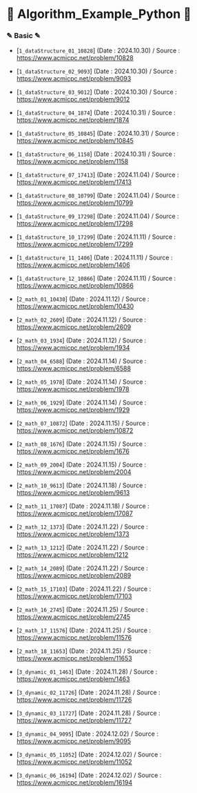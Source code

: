 # 📖 Algorithm_Example_Python 📖

### ✎ Basic ✎
  - [`1_dataStructure_01_10828`]
    (Date : 2024.10.30)
    / Source : https://www.acmicpc.net/problem/10828

 - [`1_dataStructure_02_9093`]
    (Date : 2024.10.30)
    / Source : https://www.acmicpc.net/problem/9093

  - [`1_dataStructure_03_9012`]
    (Date : 2024.10.30)
    / Source : https://www.acmicpc.net/problem/9012

  - [`1_dataStructure_04_1874`]
    (Date : 2024.10.31)
    / Source : https://www.acmicpc.net/problem/1874

  - [`1_dataStructure_05_10845`]
    (Date : 2024.10.31)
    / Source : https://www.acmicpc.net/problem/10845

  - [`1_dataStructure_06_1158`]
    (Date : 2024.10.31)
    / Source : https://www.acmicpc.net/problem/1158

  - [`1_dataStructure_07_17413`]
    (Date : 2024.11.04)
    / Source : https://www.acmicpc.net/problem/17413

  - [`1_dataStructure_08_10799`]
    (Date : 2024.11.04)
    / Source : https://www.acmicpc.net/problem/10799

  - [`1_dataStructure_09_17298`]
    (Date : 2024.11.04)
    / Source : https://www.acmicpc.net/problem/17298

  - [`1_dataStructure_10_17299`]
    (Date : 2024.11.11)
    / Source : https://www.acmicpc.net/problem/17299

  - [`1_dataStructure_11_1406`]
    (Date : 2024.11.11)
    / Source : https://www.acmicpc.net/problem/1406

  - [`1_dataStructure_12_10866`]
    (Date : 2024.11.11)
    / Source : https://www.acmicpc.net/problem/10866

  - [`2_math_01_10430`]
    (Date : 2024.11.12)
    / Source : https://www.acmicpc.net/problem/10430

  - [`2_math_02_2609`]
    (Date : 2024.11.12)
    / Source : https://www.acmicpc.net/problem/2609

  - [`2_math_03_1934`]
    (Date : 2024.11.12)
    / Source : https://www.acmicpc.net/problem/1934

  - [`2_math_04_6588`]
    (Date : 2024.11.14)
    / Source : https://www.acmicpc.net/problem/6588

  - [`2_math_05_1978`]
    (Date : 2024.11.14)
    / Source : https://www.acmicpc.net/problem/1978

  - [`2_math_06_1929`]
    (Date : 2024.11.14)
    / Source : https://www.acmicpc.net/problem/1929

  - [`2_math_07_10872`]
    (Date : 2024.11.15)
    / Source : https://www.acmicpc.net/problem/10872

  - [`2_math_08_1676`]
    (Date : 2024.11.15)
    / Source : https://www.acmicpc.net/problem/1676

  - [`2_math_09_2004`]
    (Date : 2024.11.15)
    / Source : https://www.acmicpc.net/problem/2004

  - [`2_math_10_9613`]
    (Date : 2024.11.18)
    / Source : https://www.acmicpc.net/problem/9613

  - [`2_math_11_17087`]
    (Date : 2024.11.18)
    / Source : https://www.acmicpc.net/problem/17087

  - [`2_math_12_1373`]
    (Date : 2024.11.22)
    / Source : https://www.acmicpc.net/problem/1373

  - [`2_math_13_1212`]
    (Date : 2024.11.22)
    / Source : https://www.acmicpc.net/problem/1212

  - [`2_math_14_2089`]
    (Date : 2024.11.22)
    / Source : https://www.acmicpc.net/problem/2089

  - [`2_math_15_17103`]
    (Date : 2024.11.22)
    / Source : https://www.acmicpc.net/problem/17103

  - [`2_math_16_2745`]
    (Date : 2024.11.25)
    / Source : https://www.acmicpc.net/problem/2745

  - [`2_math_17_11576`]
    (Date : 2024.11.25)
    / Source : https://www.acmicpc.net/problem/11576

  - [`2_math_18_11653`]
    (Date : 2024.11.25)
    / Source : https://www.acmicpc.net/problem/11653

  - [`3_dynamic_01_1463`]
    (Date : 2024.11.28)
    / Source : https://www.acmicpc.net/problem/1463

  - [`3_dynamic_02_11726`]
    (Date : 2024.11.28)
    / Source : https://www.acmicpc.net/problem/11726

  - [`3_dynamic_03_11727`]
    (Date : 2024.11.28)
    / Source : https://www.acmicpc.net/problem/11727

  - [`3_dynamic_04_9095`]
    (Date : 2024.12.02)
    / Source : https://www.acmicpc.net/problem/9095

  - [`3_dynamic_05_11052`]
    (Date : 2024.12.02)
    / Source : https://www.acmicpc.net/problem/11052

  - [`3_dynamic_06_16194`]
    (Date : 2024.12.02)
    / Source : https://www.acmicpc.net/problem/16194









